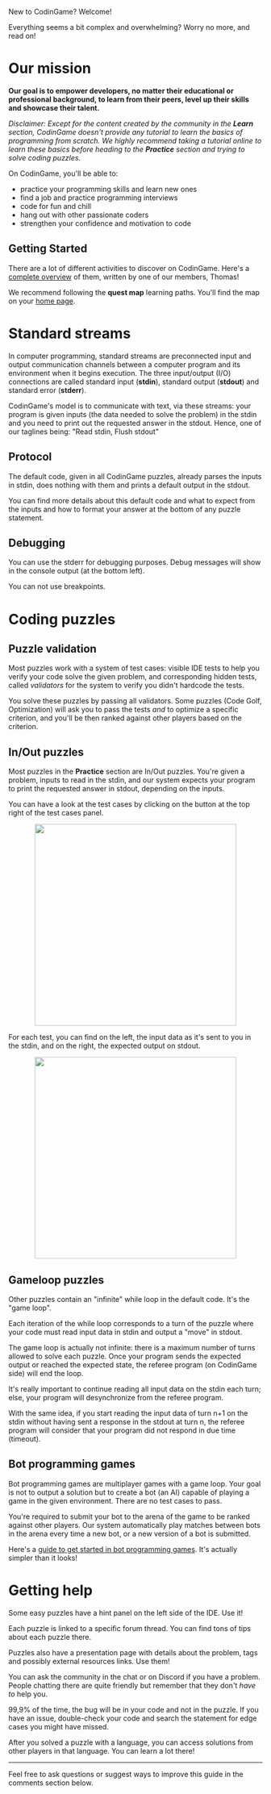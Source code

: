 New to CodinGame? Welcome!

Everything seems a bit complex and overwhelming? Worry no more, and read on!

# Our mission

**Our goal is to empower developers, no matter their educational or professional background, to learn from their peers, level up their skills and showcase their talent.**

_Disclaimer: Except for the content created by the community in the **Learn** section, CodinGame doesn't provide any tutorial to learn the basics of programming from scratch. We highly recommend taking a tutorial online to learn these basics before heading to the **Practice** section and trying to solve coding puzzles._

On CodinGame, you'll be able to:

- practice your programming skills and learn new ones
- find a job and practice programming interviews
- code for fun and chill
- hang out with other passionate coders
- strengthen your confidence and motivation to code

## Getting Started

There are a lot of different activities to discover on CodinGame. Here's a [complete overview](https://virtual-atom.com/codingame/introduction/) of them, written by one of our members, Thomas!

We recommend following the **quest map** learning paths. You'll find the map on your [home page](https://www.codingame.com/home).

# Standard streams

In computer programming, standard streams are preconnected input and output communication channels between a computer program and its environment when it begins execution. The three input/output (I/O) connections are called standard input (**stdin**), standard output (**stdout**) and standard error (**stderr**).

CodinGame's model is to communicate with text, via these streams: your program is given inputs (the data needed to solve the problem) in the stdin and you need to print out the requested answer in the stdout.
Hence, one of our taglines being: "Read stdin, Flush stdout"

## Protocol

The default code, given in all CodinGame puzzles, already parses the inputs in stdin, does nothing with them and prints a default output in the stdout.

You can find more details about this default code and what to expect from the inputs and how to format your answer at the bottom of any puzzle statement.

## Debugging

You can use the stderr for debugging purposes. Debug messages will show in the console output (at the bottom left).

You can not use breakpoints.

# Coding puzzles

## Puzzle validation

Most puzzles work with a system of test cases: visible IDE tests to help you verify your code solve the given problem, and corresponding hidden tests, called _validators_ for the system to verify you didn't hardcode the tests.

You solve these puzzles by passing all validators. Some puzzles (Code Golf, Optimization) will ask you to pass the tests _and_ to optimize a specific criterion, and you'll be then ranked against other players based on the criterion.

## In/Out puzzles

Most puzzles in the **Practice** section are In/Out puzzles. You're given a problem, inputs to read in the stdin, and our system expects your program to print the requested answer in stdout, depending on the inputs.

You can have a look at the test cases by clicking on the button at the top right of the test cases panel.

<img src="https://www.codingame.com/servlet/mfileservlet?id=32176742376130" width="400" style="margin-left: auto;margin-right: auto;display: block;">

For each test, you can find on the left, the input data as it's sent to you in the stdin, and on the right, the expected output on stdout.

<img src="https://www.codingame.com/servlet/mfileservlet?id=32177207300883" width="400" style="margin-left: auto;margin-right: auto;display: block;">


## Gameloop puzzles

Other puzzles contain an "infinite" while loop in the default code. It's the "game loop".

Each iteration of the while loop corresponds to a turn of the puzzle where your code must read input data in stdin and output a "move" in stdout.

The game loop is actually not infinite: there is a maximum number of turns allowed to solve each puzzle. Once your program sends the expected output or reached the expected state, the referee program (on CodinGame side) will end the loop.

It's really important to continue reading all input data on the stdin each turn; else, your program will desynchronize from the referee program.

With the same idea, if you start reading the input data of turn n+1 on the stdin without having sent a response in the stdout at turn n, the referee program will consider that your program did not respond in due time (timeout).

## Bot programming games
 
Bot programming games are multiplayer games with a game loop. Your goal is not to output a solution but to create a bot (an AI) capable of playing a game in the given environment. There are no test cases to pass.

You're required to submit your bot to the arena of the game to be ranked against other players. Our system automatically play matches between bots in the arena every time a new bot, or a new version of a bot is submitted.

Here's a [guide to get started in bot programming games](https://www.codingame.com/playgrounds/53785/tutorial-for-bot-programming-on-codingame). It's actually simpler than it looks!

# Getting help

Some easy puzzles have a hint panel on the left side of the IDE. Use it!

Each puzzle is linked to a specific forum thread. You can find tons of tips about each puzzle there.

Puzzles also have a presentation page with details about the problem, tags and possibly external resources links. Use them!

You can ask the community in the chat or on Discord if you have a problem. People chatting there are quite friendly but remember that they don't _have to_ help you.

99,9% of the time, the bug will be in your code and not in the puzzle. If you have an issue, double-check your code and search the statement for edge cases you might have missed.

After you solved a puzzle with a language, you can access solutions from other players in that language. You can learn a lot there!

________

Feel free to ask questions or suggest ways to improve this guide in the comments section below.